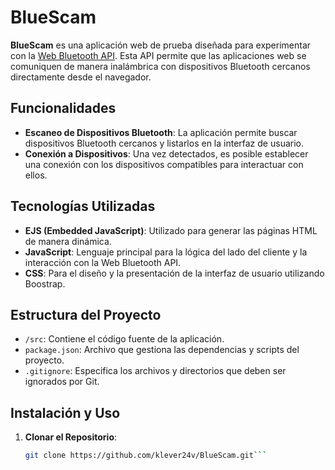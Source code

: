 # BlueScam

**BlueScam** es una aplicación web de prueba diseñada para experimentar con la [Web Bluetooth API](https://developer.mozilla.org/en-US/docs/Web/API/Web_Bluetooth_API). Esta API permite que las aplicaciones web se comuniquen de manera inalámbrica con dispositivos Bluetooth cercanos directamente desde el navegador.

## Funcionalidades

- **Escaneo de Dispositivos Bluetooth**: La aplicación permite buscar dispositivos Bluetooth cercanos y listarlos en la interfaz de usuario.
- **Conexión a Dispositivos**: Una vez detectados, es posible establecer una conexión con los dispositivos compatibles para interactuar con ellos.

## Tecnologías Utilizadas

- **EJS (Embedded JavaScript)**: Utilizado para generar las páginas HTML de manera dinámica.
- **JavaScript**: Lenguaje principal para la lógica del lado del cliente y la interacción con la Web Bluetooth API.
- **CSS**: Para el diseño y la presentación de la interfaz de usuario utilizando Boostrap.

## Estructura del Proyecto

- `/src`: Contiene el código fuente de la aplicación.
- `package.json`: Archivo que gestiona las dependencias y scripts del proyecto.
- `.gitignore`: Especifica los archivos y directorios que deben ser ignorados por Git.

## Instalación y Uso

1. **Clonar el Repositorio**:
   ```bash
   git clone https://github.com/klever24v/BlueScam.git```
